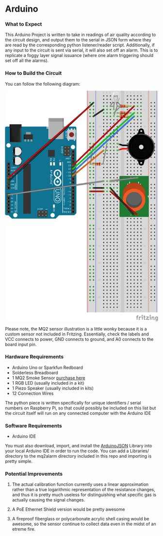 # Arduino

### What to Expect

This Arduino Project is written to take in readings of air quality according to the circuit design, and output them to the serial in JSON form where they are read by the corresponding python listener/reader script. Additionally, if any input to the circuit is sent via serial, it will also set off an alarm. This is to replicate a foggy layer signal issuance (where one alarm triggering should set off all the alarms). 

### How to Build the Circuit

You can follow the following diagram:

![diagram](/diagrams/CircuitDiagram.png)

Please note, the MQ2 sensor illustration is a little wonky because it is a custom sensor not included in Fritzing. Essentially, check the labels and VCC connects to power, GND connects to ground, and A0 connects to the board input pin.

### Hardware Requirements

* Arduino Uno or Sparkfun Redboard
* Solderless Breadboard
* 1 MQ2 Smoke Sensor [purchase here](https://www.amazon.com/Sensor-Module-Methane-Detection-Arduino/dp/B01MEHLVVT)
* 1 RGB LED (usually included in a kit)
* 1 Piezo Speaker (usually included in kits)
* 12 Connection Wires

The python piece is written specifically for unique identifiers / serial numbers on Raspberry Pi, so that could possibly be included on this list but the circuit itself will run on any connected computer with the Arduino IDE

### Software Requirements

* Arduino IDE

You must also download, import, and install the [ArduinoJSON](https://github.com/bblanchon/ArduinoJson) Library into your local Arduino IDE in order to run the code. You can add a Libraries/ directory to the mq2alarm directory included in this repo and importing is pretty simple. 

### Potential Improvements

1. The actual calibration function currently uses a linear approximation rather than a true logarithmic representation of the resistance changes, and thus it is pretty much useless for distinguishing what specific gas is actually causing the signal changes.

2. A PoE Ethernet Shield version would be pretty awesome

3. A fireproof fiberglass or polycarbonate acrylic shell casing would be awesome, so the sensor continue to collect data even in the midst of an etreme fire.
